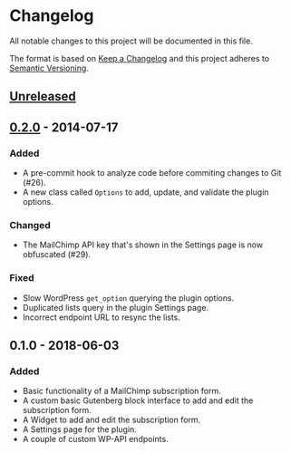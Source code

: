 # Changelog

All notable changes to this project will be documented in this file.

The format is based on [Keep a Changelog](http://keepachangelog.com/en/1.0.0/) and this project adheres to [Semantic Versioning](http://semver.org/spec/v2.0.0.html).

## [Unreleased]

## [0.2.0] - 2014-07-17

### Added

- A pre-commit hook to analyze code before commiting changes to Git (#26).
- A new class called `Options` to add, update, and validate the plugin options.

### Changed

- The MailChimp API key that's shown in the Settings page is now obfuscated (#29).

### Fixed

- Slow WordPress `get_option` querying the plugin options.
- Duplicated lists query in the plugin Settings page.
- Incorrect endpoint URL to resync the lists.

## 0.1.0 - 2018-06-03

### Added

- Basic functionality of a MailChimp subscription form.
- A custom basic Gutenberg block interface to add and edit the subscription form.
- A Widget to add and edit the subscription form.
- A Settings page for the plugin.
- A couple of custom WP-API endpoints.

[Unreleased]: https://github.com/wp-chimp/wp-chimp/compare/v0.2.0...HEAD
[0.2.0]: https://github.com/wp-chimp/wp-chimp/compare/v0.1.0...v0.2.0

